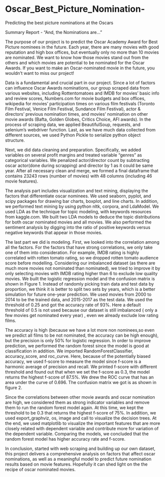 # Oscar_Best_Picture_Nomination-
Predicting the best picture nominations at the Oscars

Summary Report - “And, the Nominations are…”

The purpose of our project is to predict the Oscar Academy Award for Best Picture nominees in the future. Each year, there are many movies with good reputation and high box offices, but eventually only no more than 10 movies are nominated. We want to know how those movies stand out from the others and which movies are potential to be nominated for the Oscar Awards. If you want to make an Oscar-nominated movie in the future, you wouldn’t want to miss our project!
 
Data is a fundamental and crucial part in our project. Since a lot of factors can influence Oscar Awards nominations, our group scraped data from various websites, including Rottentomatoes and IMDB for movies’ basic info and review scores, Numbers.com for movie budgets and box offices, wikipedia for movies’ participation times on various film festivals (Toronto Film Festival, Venice Film Festival, Sundance Film Festival), actor & directors’ previous nomination times, and movies’ nomination on other movie awards (Bafta, Golden Globes, Critics Choice, AFI awards). In the process of scraping data, we applied BeautifulSoup, requests, and selenium’s webdriver function.  Last, as we have much data collected from different sources, we used Python Pickle to serialize python object structure. 

Next, we did data cleaning and preparation. Specifically, we added variables on several  profit margins and treated variable “genres” as categorical variables. We penalized actor/director count by subtracting oscar actor(done during scrapping) and director by 1 as it could be same year. After all necessary clean and merge, we formed a final dataframe that contains 23243 rows (number of movies) with 48 columns (including  46 movie features). 

The analysis part includes visualization and text mining, displaying the factors that differentiate oscar  nominees. We used seaborn, pyplot, and scipy packages for drawing bar charts, boxplot, and line charts. In addition, we performed text mining by using python nltk, corpora, and LdaModel. We used LDA as the technique for topic modeling, with keywords resources from kaggle.com. We built two LDA models to deduce the topic distributions for both oscar nominated movies and all movies. We also performed the sentiment analysis by digging into the ratio of positive keywords versus negative keywords that appear in those movies.

The last part we did is modeling. First, we looked into the correlation among all the factors. For the factors that have strong correlations, we only take one of them into consideration. For example, IMDB rating is highly correlated with rotten tomato rating, so we dropped rotten tomato audience score before modelling.  Considering our imbalanced dataset (as there are much more movies not nominated than nominated), we tried to improve it by only selecting movies with IMDB rating higher than 6 to exclude low quality movies. We built the logistic regression model and the confusion matrix is shown in Figure 1. Instead of  randomly picking train data and test data by proportion, we think it is better to split two sets by years, which is a better simulation for future one-year prediction. We used movies from 2000 to 2014 to be the trained data, and 2015-2017 as the test data.  We used the threshold of 0.25 and got the accuracy rate of 93%. Here a default threshold of 0.5 is not used because our dataset is still imbalanced ( only a few movies get nominated every year) , even we already exclude low rating films. 


The accuracy is high (because we have a lot more non nominees,so even we predict all films to be not nominated, the accuracy can be high enough), but the precision is only 50% for logistic regression. In order to improve prediction, we performed the random forest since the model is good at classification in addition. We imported RandomForestClassifier, accuracy_score, and roc_curve. Here, because of the potentially biased accuracy, we used f-score to measure the model since f-score is a harmonic average of precision and recall. We printed f-score with different threshold and found out that when we set the f-score as 0.3, the model returns the highest f-score of 87.5%. We drew the ROC curve that has an area under the curve of 0.696. The confusion matrix we got is as shown in figure 2.

Since the correlations between other movie awards and oscar nomination are high, we considered them as strong indicator variables and remove them to run the random forest model again. At this time, we kept the threshold to be 0.3 that returns the highest f-score of 75%. In addition, we used export_graphviz, os, image and call to visualize the decision trees. At the end, we used matplotlib to visualize the important features that are more closely related with dependent variable and contribute more for variation of the dependent variable. Comparing the models, we concluded that the random forest model has higher accuracy rate and f-score. 

In conclusion, started with web scraping and building up our own dataset, this  project delivers a comprehensive analysis on factors that affect oscar nominations, as well as a meaningful model to predict future nomination results based on movie features. Hopefully it can shed light on the the recipe of oscar nominated movies. 
